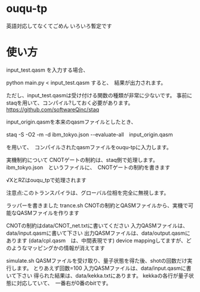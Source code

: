 # ouqu-tp

英語対応してなくてごめん
いろいろ暫定です

# 使い方

input_test.qasm を入力する場合、

python main.py < input_test.qasm
すると、　結果が出力されます。

ただし、input_test.qasmは受け付ける関数の種類が非常に少ないです。
事前にstaqを用いて、コンパイル?しておく必要があります。
https://github.com/softwareQinc/staq

input_origin.qasmを本来のqasmファイルとしたとき、

staq -S -O2 -m -d ibm_tokyo.json --evaluate-all　input_origin.qasm

を用いて、　コンパイルされたqasmファイルをouqu-tpに入力します。

実機制約について
CNOTゲートの制約は、staq側で処理します。
ibm_tokyo.json　というファイルに、　CNOTゲートの制約を書きます

√XとRZはouqu_tpで処理されます

注意点:このトランスパイラは、グローバル位相を完全に無視します。


ラッパーを書きました
trance.sh
CNOTの制約とQASMファイルから、実機で可能なQASMファイルを作ります

CNOTの制約はdata/CNOT_net.txtに書いてください
入力QASMファイルは、data/input.qasmに書いて下さい
出力QASMファイルは、data/output.qasmにあります
(data/cpl.qasm　は、中間表現です)
device mappingしてますが、どのようなマッピングかの情報が消えてます


simulate.sh
QASMファイルを受け取り、量子状態を得た後、shotの回数だけ実行します。
とりあえず回数=100
入力QASMファイルは、data/input.qasmに書いて下さい
得られた結果は、data/kekka.txtにあります。
kekkaの各行が量子状態に対応していて、　一番右が0番のbitです。


